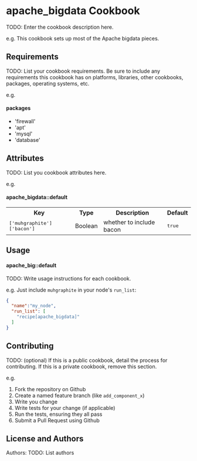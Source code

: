 apache_bigdata Cookbook
====================
TODO: Enter the cookbook description here.

e.g.
This cookbook sets up most of the Apache bigdata pieces.

Requirements
------------
TODO: List your cookbook requirements. Be sure to include any requirements this cookbook has on platforms, libraries, other cookbooks, packages, operating systems, etc.

e.g.
#### packages

- 'firewall'
- 'apt'
- 'mysql'
- 'database'

Attributes
----------
TODO: List you cookbook attributes here.

e.g.
#### apache_bigdata::default
<table>
  <tr>
    <th>Key</th>
    <th>Type</th>
    <th>Description</th>
    <th>Default</th>
  </tr>
  <tr>
    <td><tt>['muhgraphite']['bacon']</tt></td>
    <td>Boolean</td>
    <td>whether to include bacon</td>
    <td><tt>true</tt></td>
  </tr>
</table>

Usage
-----
#### apache_big::default
TODO: Write usage instructions for each cookbook.

e.g.
Just include `muhgraphite` in your node's `run_list`:

```json
{
  "name":"my_node",
  "run_list": [
    "recipe[apache_bigdata]"
  ]
}
```

Contributing
------------
TODO: (optional) If this is a public cookbook, detail the process for contributing. If this is a private cookbook, remove this section.

e.g.
1. Fork the repository on Github
2. Create a named feature branch (like `add_component_x`)
3. Write you change
4. Write tests for your change (if applicable)
5. Run the tests, ensuring they all pass
6. Submit a Pull Request using Github

License and Authors
-------------------
Authors: TODO: List authors
